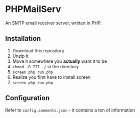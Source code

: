 # PHPMailServ
An SMTP email receiver server, written in PHP.

## Installation

1. Download this repository
2. Unzip it
3. Move it somewhere you **actually** want it to be
4. `chmod -R 777 ./` in the directory
5. `screen php run.php`
6. Realize you first have to install screen
7. `screen php run.php`

## Configuration

Refer to `config.comments.json` - it contains a ton of information
